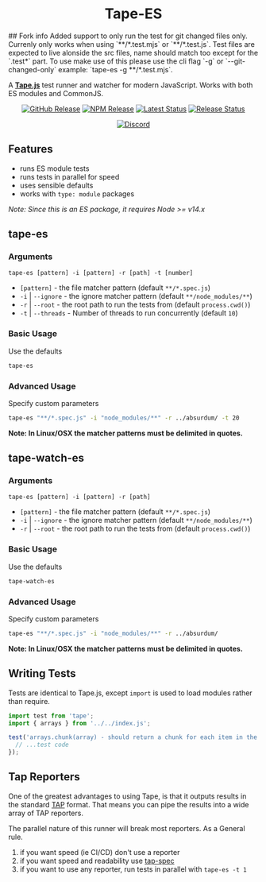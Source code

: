 <h1 align="center">Tape-ES</h1>
## Fork info
Added support to only run the test for git changed files only. Currenly only works when using `**/*.test.mjs` or `**/*.test.js`.
Test files are expected to live alonside the src files, name should match too except for the `.test*` part.
To use make use of this please use the cli flag `-g` or `--git-changed-only` example: `tape-es -g **/*.test.mjs`.


A **[Tape.js][]** test runner and watcher for modern JavaScript. Works with both ES modules and CommonJS.

<div align="center">
  <a href="https://github.com/vanillaes/tape-es/releases"><img src="https://badgen.net/github/tag/vanillaes/tape-es" alt="GitHub Release"></a>
  <a href="https://www.npmjs.com/package/tape-es"><img src="https://badgen.net/npm/v/tape-es" alt="NPM Release"></a>
  <a href="https://github.com/vanillaes/tape-es/actions"><img src="https://github.com/vanillaes/tape-es/workflows/Latest/badge.svg" alt="Latest Status"></a>
  <a href="https://github.com/vanillaes/tape-es/actions"><img src="https://github.com/vanillaes/tape-es/workflows/Release/badge.svg" alt="Release Status"></a>

  <a href="https://discord.gg/aSWYgtybzV"><img alt="Discord" src="https://img.shields.io/discord/723296249121603604?color=%23738ADB"></a>
</div>

## Features

- runs ES module tests
- runs tests in parallel for speed
- uses sensible defaults
- works with `type: module` packages

*Note: Since this is an ES package, it requires Node >= v14.x*

## tape-es

### Arguments

`tape-es [pattern] -i [pattern] -r [path] -t [number]`

- `[pattern]` - the file matcher pattern (default `**/*.spec.js`)
- `-i` | `--ignore` - the ignore matcher pattern (default `**/node_modules/**`)
- `-r` | `--root` - the root path to run the tests from (default `process.cwd()`)
- `-t` | `--threads` - Number of threads to run concurrently (default `10`)

### Basic Usage

Use the defaults

```sh
tape-es
```

### Advanced Usage

Specify custom parameters

```sh
tape-es "**/*.spec.js" -i "node_modules/**" -r ../absurdum/ -t 20
```

**Note: In Linux/OSX the matcher patterns must be delimited in quotes.**

## tape-watch-es

### Arguments

`tape-es [pattern] -i [pattern] -r [path]`

- `[pattern]` - the file matcher pattern (default `**/*.spec.js`)
- `-i` | `--ignore` - the ignore matcher pattern (default `**/node_modules/**`)
- `-r` | `--root` - the root path to run the tests from (default `process.cwd()`)

### Basic Usage

Use the defaults

```sh
tape-watch-es
```

### Advanced Usage

Specify custom parameters

```sh
tape-es "**/*.spec.js" -i "node_modules/**" -r ../absurdum/
```

**Note: In Linux/OSX the matcher patterns must be delimited in quotes.**

## Writing Tests

Tests are identical to Tape.js, except `import` is used to load modules rather than require.

```javascript
import test from 'tape';
import { arrays } from '../../index.js';

test('arrays.chunk(array) - should return a chunk for each item in the array', t => {
  // ...test code
});
```

## Tap Reporters

One of the greatest advantages to using Tape, is that it outputs results in the standard [TAP][] format. That means you can pipe the results into a wide array of TAP reporters.

The parallel nature of this runner will break most reporters. As a General rule.

1. if you want speed (ie CI/CD) don't use a reporter
2. if you want speed and readability use [tap-spec][]
3. if you want to use any reporter, run tests in parallel with `tape-es -t 1`

[Tape.js]: https://github.com/substack/tape
[TAP]: https://en.wikipedia.org/wiki/Test_Anything_Protocol
[tap-spec]: https://github.com/scottcorgan/tap-spec
